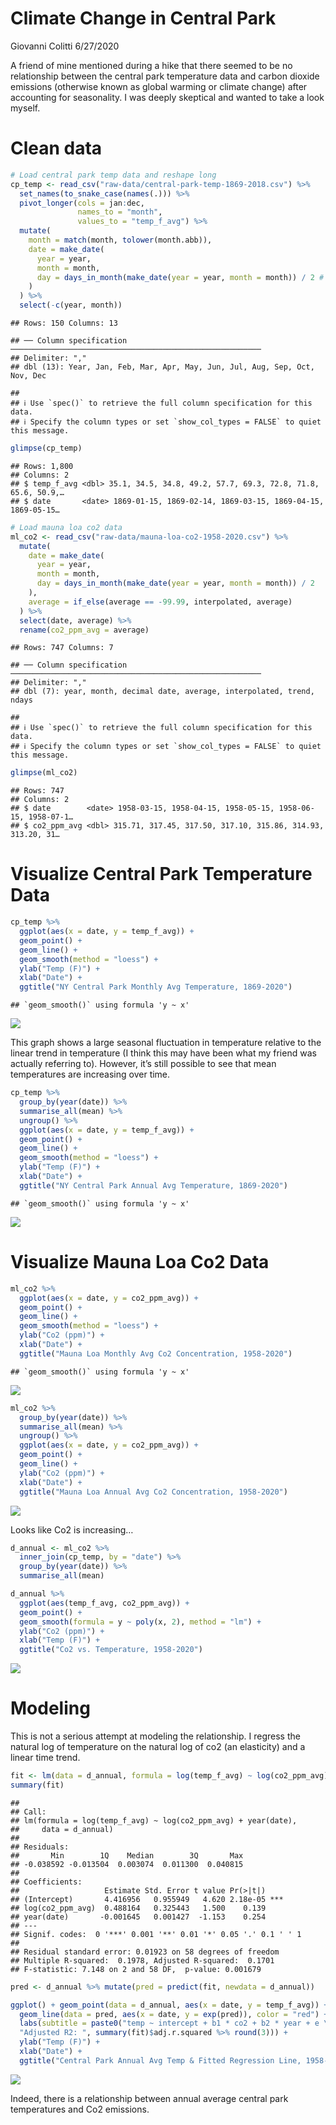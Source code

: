 Climate Change in Central Park
================
Giovanni Colitti
6/27/2020

A friend of mine mentioned during a hike that there seemed to be no
relationship between the central park temperature data and carbon
dioxide emissions (otherwise known as global warming or climate change)
after accounting for seasonality. I was deeply skeptical and wanted to
take a look myself.

# Clean data

``` r
# Load central park temp data and reshape long
cp_temp <- read_csv("raw-data/central-park-temp-1869-2018.csv") %>%
  set_names(to_snake_case(names(.))) %>%
  pivot_longer(cols = jan:dec,
               names_to = "month",
               values_to = "temp_f_avg") %>% 
  mutate(
    month = match(month, tolower(month.abb)),
    date = make_date(
      year = year,
      month = month,
      day = days_in_month(make_date(year = year, month = month)) / 2 # get average day for each month
    )
  ) %>%
  select(-c(year, month))
```

    ## Rows: 150 Columns: 13

    ## ── Column specification ────────────────────────────────────────────────────────
    ## Delimiter: ","
    ## dbl (13): Year, Jan, Feb, Mar, Apr, May, Jun, Jul, Aug, Sep, Oct, Nov, Dec

    ## 
    ## ℹ Use `spec()` to retrieve the full column specification for this data.
    ## ℹ Specify the column types or set `show_col_types = FALSE` to quiet this message.

``` r
glimpse(cp_temp)
```

    ## Rows: 1,800
    ## Columns: 2
    ## $ temp_f_avg <dbl> 35.1, 34.5, 34.8, 49.2, 57.7, 69.3, 72.8, 71.8, 65.6, 50.9,…
    ## $ date       <date> 1869-01-15, 1869-02-14, 1869-03-15, 1869-04-15, 1869-05-15…

``` r
# Load mauna loa co2 data
ml_co2 <- read_csv("raw-data/mauna-loa-co2-1958-2020.csv") %>%
  mutate(
    date = make_date(
      year = year,
      month = month,
      day = days_in_month(make_date(year = year, month = month)) / 2
    ),
    average = if_else(average == -99.99, interpolated, average)
  ) %>%
  select(date, average) %>%
  rename(co2_ppm_avg = average) 
```

    ## Rows: 747 Columns: 7

    ## ── Column specification ────────────────────────────────────────────────────────
    ## Delimiter: ","
    ## dbl (7): year, month, decimal date, average, interpolated, trend, ndays

    ## 
    ## ℹ Use `spec()` to retrieve the full column specification for this data.
    ## ℹ Specify the column types or set `show_col_types = FALSE` to quiet this message.

``` r
glimpse(ml_co2)
```

    ## Rows: 747
    ## Columns: 2
    ## $ date        <date> 1958-03-15, 1958-04-15, 1958-05-15, 1958-06-15, 1958-07-1…
    ## $ co2_ppm_avg <dbl> 315.71, 317.45, 317.50, 317.10, 315.86, 314.93, 313.20, 31…

# Visualize Central Park Temperature Data

``` r
cp_temp %>% 
  ggplot(aes(x = date, y = temp_f_avg)) +
  geom_point() +
  geom_line() +
  geom_smooth(method = "loess") +
  ylab("Temp (F)") +
  xlab("Date") +
  ggtitle("NY Central Park Monthly Avg Temperature, 1869-2020")
```

    ## `geom_smooth()` using formula 'y ~ x'

![](climate-change-in-central-park_files/figure-gfm/plot-cp-temp-monthly-1.png)<!-- -->

This graph shows a large seasonal fluctuation in temperature relative to
the linear trend in temperature (I think this may have been what my
friend was actually referring to). However, it’s still possible to see
that mean temperatures are increasing over time.

``` r
cp_temp %>% 
  group_by(year(date)) %>%
  summarise_all(mean) %>%
  ungroup() %>%
  ggplot(aes(x = date, y = temp_f_avg)) +
  geom_point() +
  geom_line() +
  geom_smooth(method = "loess") +
  ylab("Temp (F)") +
  xlab("Date") +
  ggtitle("NY Central Park Annual Avg Temperature, 1869-2020")
```

    ## `geom_smooth()` using formula 'y ~ x'

![](climate-change-in-central-park_files/figure-gfm/plot-cp-temp-annual-1.png)<!-- -->

# Visualize Mauna Loa Co2 Data

``` r
ml_co2 %>% 
  ggplot(aes(x = date, y = co2_ppm_avg)) +
  geom_point() +
  geom_line() +
  geom_smooth(method = "loess") +
  ylab("Co2 (ppm)") +
  xlab("Date") +
  ggtitle("Mauna Loa Monthly Avg Co2 Concentration, 1958-2020")
```

    ## `geom_smooth()` using formula 'y ~ x'

![](climate-change-in-central-park_files/figure-gfm/plot-ml-co2-monthly-1.png)<!-- -->

``` r
ml_co2 %>% 
  group_by(year(date)) %>%
  summarise_all(mean) %>%
  ungroup() %>%
  ggplot(aes(x = date, y = co2_ppm_avg)) +
  geom_point() +
  geom_line() +
  ylab("Co2 (ppm)") +
  xlab("Date") +
  ggtitle("Mauna Loa Annual Avg Co2 Concentration, 1958-2020")
```

![](climate-change-in-central-park_files/figure-gfm/plot-ml-co2-annual-1.png)<!-- -->

Looks like Co2 is increasing…

``` r
d_annual <- ml_co2 %>% 
  inner_join(cp_temp, by = "date") %>% 
  group_by(year(date)) %>% 
  summarise_all(mean)

d_annual %>% 
  ggplot(aes(temp_f_avg, co2_ppm_avg)) +
  geom_point() +
  geom_smooth(formula = y ~ poly(x, 2), method = "lm") +
  ylab("Co2 (ppm)") +
  xlab("Temp (F)") +
  ggtitle("Co2 vs. Temperature, 1958-2020")
```

![](climate-change-in-central-park_files/figure-gfm/scatter-co2-vs-temp-1.png)<!-- -->

# Modeling

This is not a serious attempt at modeling the relationship. I regress
the natural log of temperature on the natural log of co2 (an elasticity)
and a linear time trend.

``` r
fit <- lm(data = d_annual, formula = log(temp_f_avg) ~ log(co2_ppm_avg) + year(date))
summary(fit)
```

    ## 
    ## Call:
    ## lm(formula = log(temp_f_avg) ~ log(co2_ppm_avg) + year(date), 
    ##     data = d_annual)
    ## 
    ## Residuals:
    ##       Min        1Q    Median        3Q       Max 
    ## -0.038592 -0.013504  0.003074  0.011300  0.040815 
    ## 
    ## Coefficients:
    ##                   Estimate Std. Error t value Pr(>|t|)    
    ## (Intercept)       4.416956   0.955949   4.620 2.18e-05 ***
    ## log(co2_ppm_avg)  0.488164   0.325443   1.500    0.139    
    ## year(date)       -0.001645   0.001427  -1.153    0.254    
    ## ---
    ## Signif. codes:  0 '***' 0.001 '**' 0.01 '*' 0.05 '.' 0.1 ' ' 1
    ## 
    ## Residual standard error: 0.01923 on 58 degrees of freedom
    ## Multiple R-squared:  0.1978, Adjusted R-squared:  0.1701 
    ## F-statistic: 7.148 on 2 and 58 DF,  p-value: 0.001679

``` r
pred <- d_annual %>% mutate(pred = predict(fit, newdata = d_annual))

ggplot() + geom_point(data = d_annual, aes(x = date, y = temp_f_avg)) + 
  geom_line(data = pred, aes(x = date, y = exp(pred)), color = "red") +
  labs(subtitle = paste0("temp ~ intercept + b1 * co2 + b2 * year + e \n", 
  "Adjusted R2: ", summary(fit)$adj.r.squared %>% round(3))) +
  ylab("Temp (F)") +
  xlab("Date") +
  ggtitle("Central Park Annual Avg Temp & Fitted Regression Line, 1958-2020")
```

![](climate-change-in-central-park_files/figure-gfm/modeling-1.png)<!-- -->

Indeed, there is a relationship between annual average central park
temperatures and Co2 emissions.
